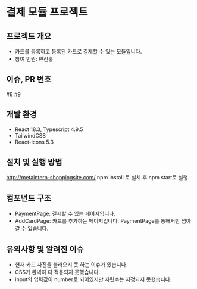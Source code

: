 # 결제 모듈 프로젝트

## 프로젝트 개요

- 카드를 등록하고 등록된 카드로 결제할 수 있는 모듈입니다.
- 참여 인원: 민진홍

## 이슈, PR 번호
#6 #9 

## 개발 환경
- React 18.3, Typescript 4.9.5
- TailwindCSS
- React-icons 5.3 

## 설치 및 실행 방법

http://metaintern-shoppingsite.com/
npm install 로 설치 후 npm start로 실행

## 컴포넌트 구조
- PaymentPage: 결제할 수 있는 페이지입니다. 
- AddCardPage: 카드를 추가하는 페이지입니다. PaymentPage를 통해서만 넘아갈 수 있습니다.

## 유의사항 및 알려진 이슈
- 현재 카드 사진을 불러오지 못 하는 이슈가 있습니다. 
- CSS가 완벽히 다 적용되지 못했습니다.
- input의 입력값이 number로 되어있지만 자릿수는 지정되지 못했습니다.
